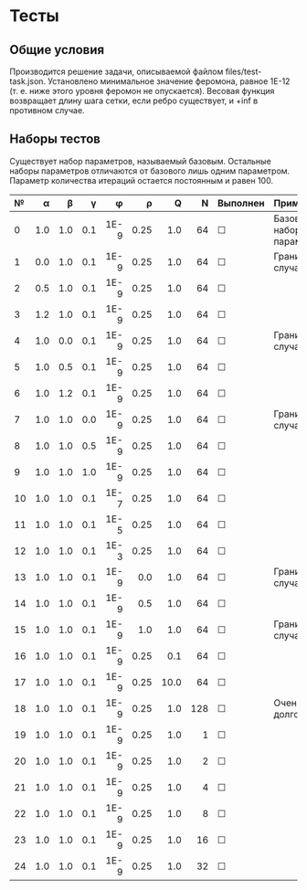 # Тесты

## Общие условия ##

Производится решение задачи, описываемой файлом files/test-task.json. Установлено минимальное значение феромона, равное 1E-12 (т. е. ниже этого уровня феромон не опускается). Весовая функция возвращает длину шага сетки, если ребро существует, и +inf в противном случае.

## Наборы тестов ##

Существует набор параметров, называемый базовым. Остальные наборы параметров отличаются от базового лишь одним параметром. Параметр количества итераций остается постоянным и равен 100.

| № | &alpha; | &beta; | &gamma; | &phi; | &rho; | Q | N | Выполнен | Примечания |
|:- | ------: | -----: | ------: | ----: | ----: | -:| -:| -------- | :--------- |
|0|1.0|1.0|0.1|1E-9|0.25|1.0|64|&#9744;|Базовый набор параметров|
|1|0.0|1.0|0.1|1E-9|0.25|1.0|64|&#9744;|Граничный случай|
|2|0.5|1.0|0.1|1E-9|0.25|1.0|64|&#9744;||
|3|1.2|1.0|0.1|1E-9|0.25|1.0|64|&#9744;||
|4|1.0|0.0|0.1|1E-9|0.25|1.0|64|&#9744;|Граничный случай|
|5|1.0|0.5|0.1|1E-9|0.25|1.0|64|&#9744;||
|6|1.0|1.2|0.1|1E-9|0.25|1.0|64|&#9744;||
|7|1.0|1.0|0.0|1E-9|0.25|1.0|64|&#9744;|Граничный случай|
|8|1.0|1.0|0.5|1E-9|0.25|1.0|64|&#9744;||
|9|1.0|1.0|1.0|1E-9|0.25|1.0|64|&#9744;||
|10|1.0|1.0|0.1|1E-7|0.25|1.0|64|&#9744;||
|11|1.0|1.0|0.1|1E-5|0.25|1.0|64|&#9744;||
|12|1.0|1.0|0.1|1E-3|0.25|1.0|64|&#9744;||
|13|1.0|1.0|0.1|1E-9|0.0|1.0|64|&#9744;|Граничный случай|
|14|1.0|1.0|0.1|1E-9|0.5|1.0|64|&#9744;||
|15|1.0|1.0|0.1|1E-9|1.0|1.0|64|&#9744;|Граничный случай|
|16|1.0|1.0|0.1|1E-9|0.25|0.1|64|&#9744;||
|17|1.0|1.0|0.1|1E-9|0.25|10.0|64|&#9744;||
|18|1.0|1.0|0.1|1E-9|0.25|1.0|128|&#9744;|Очень долго!|
|19|1.0|1.0|0.1|1E-9|0.25|1.0|1|&#9744;||
|20|1.0|1.0|0.1|1E-9|0.25|1.0|2|&#9744;||
|21|1.0|1.0|0.1|1E-9|0.25|1.0|4|&#9744;||
|22|1.0|1.0|0.1|1E-9|0.25|1.0|8|&#9744;||
|23|1.0|1.0|0.1|1E-9|0.25|1.0|16|&#9744;||
|24|1.0|1.0|0.1|1E-9|0.25|1.0|32|&#9744;||
